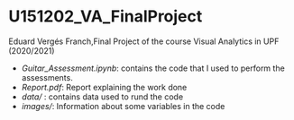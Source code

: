 # U151202_VA_FinalProject
Eduard Vergés Franch,Final Project of the course Visual Analytics in UPF (2020/2021)

* *Guitar_Assessment.ipynb*: contains the code that I used to perform the assessments.
* *Report.pdf*: Report explaining the work done
* *data/* : contains data used to rund the code
* *images/*: Information about some variables in the code
